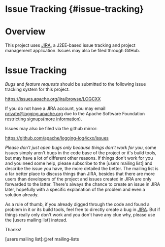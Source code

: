 Issue Tracking {#issue-tracking}
===
<!--
 Note: License header cannot be first, as doxygen does not generate
 cleanly if it before the '==='
-->
<!--
 Licensed to the Apache Software Foundation (ASF) under one or more
 contributor license agreements.  See the NOTICE file distributed with
 this work for additional information regarding copyright ownership.
 The ASF licenses this file to You under the Apache License, Version 2.0
 (the "License"); you may not use this file except in compliance with
 the License.  You may obtain a copy of the License at

	http://www.apache.org/licenses/LICENSE-2.0

 Unless required by applicable law or agreed to in writing, software
 distributed under the License is distributed on an "AS IS" BASIS,
 WITHOUT WARRANTIES OR CONDITIONS OF ANY KIND, either express or implied.
 See the License for the specific language governing permissions and
 limitations under the License.
-->
# Overview

This project uses [JIRA](https://www.atlassian.com/software/jira), a J2EE-based issue tracking
and project management application. Issues may also be filed through GitHub.

# Issue Tracking

*Bugs* and *feature requests* should be submitted to the following issue tracking system
for this project.

https://issues.apache.org/jira/browse/LOGCXX

If you do not have a JIRA account, you may email private@logging.apache.org due to the
Apache Software Foundation restricting signups([more information](https://infra.apache.org/jira-guidelines.html#who)).

Issues may also be filed via the github mirror:

https://github.com/apache/logging-log4cxx/issues

*Please don't just open bugs only because things don't work for you*, some issues simply
aren't bugs in the code base of the project or it's build tools, but may have a lot of
different other reasons. If things don't work for you and you need some help, please subscribe
to the [users mailing list] and describe
the issue you have, the more detailed the better. The mailing list is a far better place to
discuss things than JIRA, besides that there are more users than developers of the project and
issues created in JIRA are only forwarded to the latter. There's always the chance to create an
issue in JIRA later, hopefully with a specific explanation of the problem and even a solution
already.

As a rule of thumb, if you already digged through the code and found a problem in it or its
build tools, feel free to directly create a bug in [JIRA](https://issues.apache.org/jira/browse/LOGCXX).
But if things really only don't work and you don't have any clue why, please use the [users mailing list]
instead.

Thanks!

[users mailing list]:@ref mailing-lists
